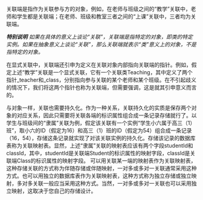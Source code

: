 关联端是指作为关联参与方的对象，例如，在老师与班级之间的“教学”关联中，老师和学生都是关联端；在老师、班级和教室三者之间的“上课”关联中，三者均为关联端。

 _**特别说明**_ 
 _如果在具体的意义上谈论“关联”，关联端是指特定的对象，即类的特定实例。如果在抽象意义上谈论“关联”，那么关联端就表示“类”意义上的对象，不是指特定的对象。_ 

在显式关联中，关联端还引申为定义在关联对象内部指向关联端的指针。例如，假定上述“教学”关联是一个显式关联，它有一个关联类Teaching，其中定义了两个指针_teacher和_class，分别指向参与关联的某个老师和某个班级。在不引起歧义的情况下，我们将这两个指针也称为关联端，但需要强调，这是就其引申意义而言的。

与对象一样，关联也需要持久化。作为一种关系，关联持久化的实质是保存两个对象的对应关系，因此只需要将关联各端的标识属性组合成一条记录存储就行了。以学生与班级间的“隶属”关联为例，假定该关联有一个实例“学生小六属于高三（1）班”，取小六的ID（假定为16）和高三（1）班的ID（假定为54）组合成一条记录（16，54），存储这条记录就实现了对该关联实例的持久化。存储该记录的数据库表称为关联映射表。显然，上述“隶属”关联的映射表应该有两个字段studentId和classId，其中，studentId是关联端Student的标识属性的映射字段，classId是关联端Class的标识属性的映射字段。 
可以用关联某一端的映射表作为关联映射表，这种存储关联的方式称为伴随存储或伴随映射，一对多或多对一关联通常采用这种方式。也可以用独立的数据库表作为关联映射表，这种方式称为独立存储或独立映射，多对多关联一般应当采用这种方式。当然，一对多或多对一关联也可以采用独立映射，这取决于您自己的存储设计。